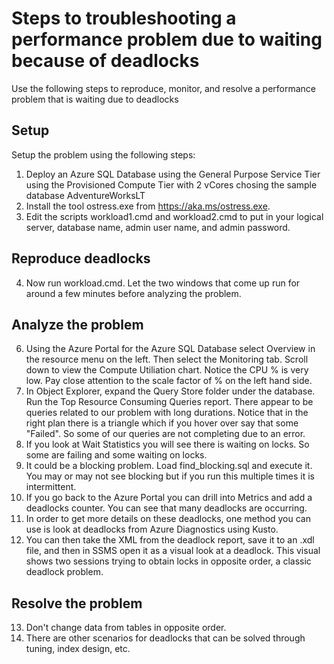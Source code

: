 # Steps to troubleshooting a performance problem due to waiting because of deadlocks

Use the following steps to reproduce, monitor, and resolve a performance problem that is waiting due to deadlocks

## Setup

Setup the problem using the following steps:

1. Deploy an Azure SQL Database using the General Purpose Service Tier using the Provisioned Compute Tier with 2 vCores chosing the sample database AdventureWorksLT
2. Install the tool ostress.exe from https://aka.ms/ostress.exe.
3. Edit the scripts workload1.cmd and workload2.cmd to put in your logical server, database name, admin user name, and admin password.

## Reproduce deadlocks

4. Now run workload.cmd. Let the two windows that come up run for around a few minutes before analyzing the problem.

## Analyze the problem

6. Using the Azure Portal for the Azure SQL Database select Overview in the resource menu on the left. Then select the Monitoring tab. Scroll down to view the Compute Utiliation chart. Notice the CPU % is very low. Pay close attention to the scale factor of % on the left hand side.
7. In Object Explorer, expand the Query Store folder under the database. Run the Top Resource Consuming Queries report. There appear to be queries related to our problem with long durations. Notice that in the right plan there is a triangle which if you hover over say that some "Failed". So some of our queries are not completing due to an error.
8. If you look at Wait Statistics you will see there is waiting on locks. So some are failing and some waiting on locks.
9. It could be a blocking problem. Load find_blocking.sql and execute it. You may or may not see blocking but if you run this multiple times it is intermittent.
10. If you go back to the Azure Portal you can drill into Metrics and add a deadlocks counter. You can see that many deadlocks are occurring.
11. In order to get more details on these deadlocks, one method you can use is look at deadlocks from Azure Diagnostics using Kusto.
12. You can then take the XML from the deadlock report, save it to an .xdl file, and then in SSMS open it as a visual look at a deadlock. This visual shows two sessions trying to obtain locks in opposite order, a classic deadlock problem.

## Resolve the problem

13. Don't change data from tables in opposite order.
14. There are other scenarios for deadlocks that can be solved through tuning, index design, etc.
